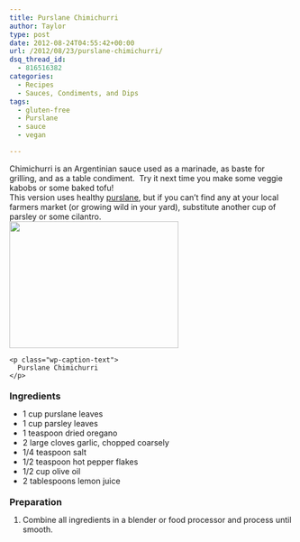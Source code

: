 ```yaml
---
title: Purslane Chimichurri
author: Taylor
type: post
date: 2012-08-24T04:55:42+00:00
url: /2012/08/23/purslane-chimichurri/
dsq_thread_id:
  - 816516382
categories:
  - Recipes
  - Sauces, Condiments, and Dips
tags:
  - gluten-free
  - Purslane
  - sauce
  - vegan

---
```

<div>
  Chimichurri is an Argentinian sauce used as a marinade, as baste for grilling, and as a table condiment.  Try it next time you make some veggie kabobs or some baked tofu!
</div>

<div>
  This version uses healthy <a href="http://landscaping.about.com/cs/weedsdiseases/a/purslane.htm" target="_blank">purslane</a>, but if you can&#8217;t find any at your local farmers market (or growing wild in your yard), substitute another cup of parsley or some cilantro.
</div>

<div>
  <div id="attachment_1471" style="width: 310px" class="wp-caption alignright">
    <a href="{{% mediaroot %}}uploads/2012/08/P8221296.jpg" rel="lightbox[1415]"><img class="size-medium wp-image-1471" title="Purslane Chimichurri" src="{{% mediaroot %}}uploads/2012/08/P8221296-300x225.jpg" alt="" width="300" height="225" srcset="{{% mediaroot %}}uploads/2012/08/P8221296-300x225.jpg 300w, {{% mediaroot %}}uploads/2012/08/P8221296-400x300.jpg 400w, {{% mediaroot %}}uploads/2012/08/P8221296.jpg 800w" sizes="(max-width: 300px) 100vw, 300px" /></a>
    
    <p class="wp-caption-text">
      Purslane Chimichurri
    </p>
  </div>
</div>

### <span style="line-height: 13px;">Ingredients</span>

  * <span style="line-height: 13px;">1 cup purslane leaves</span>
  * <span style="line-height: 13px;">1 cup parsley leaves</span>
  * <span style="line-height: 13px;">1 teaspoon dried oregano</span>
  * <span style="line-height: 13px;">2 large cloves garlic, chopped coarsely</span>
  * <span style="line-height: 13px;">1/4 teaspoon salt</span>
  * <span style="line-height: 13px;">1/2 teaspoon hot pepper flakes</span>
  * <span style="line-height: 13px;">1/2 cup olive oil</span>
  * <span style="line-height: 13px;">2 tablespoons lemon juice</span>

### <span style="line-height: 13px;">Preparation</span>

  1. Combine all ingredients in a blender or food processor and process until smooth.